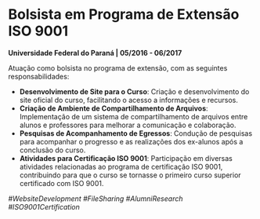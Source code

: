 # Bolsista em Programa de Extensão ISO 9001

**Universidade Federal do Paraná | 05/2016 - 06/2017**

Atuação como bolsista no programa de extensão, com as seguintes responsabilidades:

- **Desenvolvimento de Site para o Curso**: Criação e desenvolvimento do site oficial do curso, facilitando o acesso a informações e recursos.
- **Criação de Ambiente de Compartilhamento de Arquivos**: Implementação de um sistema de compartilhamento de arquivos entre alunos e professores para melhorar a comunicação e colaboração.
- **Pesquisas de Acompanhamento de Egressos**: Condução de pesquisas para acompanhar o progresso e as realizações dos ex-alunos após a conclusão do curso.
- **Atividades para Certificação ISO 9001**: Participação em diversas atividades relacionadas ao programa de certificação ISO 9001, contribuindo para que o curso se tornasse o primeiro curso superior certificado com ISO 9001.

*#WebsiteDevelopment #FileSharing #AlumniResearch #ISO9001Certification*

